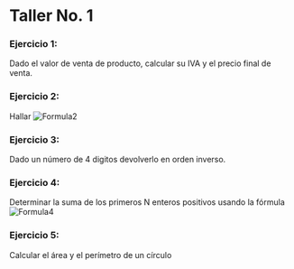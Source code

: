 # Taller No. 1

### Ejercicio 1:

Dado el valor de venta de producto, calcular su IVA y el precio final de venta.

### Ejercicio 2:

Hallar ![Formula2](<https://render.githubusercontent.com/render/math?math=\sqrt[x]{n}>) 

### Ejercicio 3:

Dado un número de 4 digitos devolverlo en orden inverso.

### Ejercicio 4:

Determinar la suma de los primeros N enteros positivos usando la fórmula ![Formula4](<https://render.githubusercontent.com/render/math?math=s%20=%20\frac{N(N+1)}{2}>)

### Ejercicio 5:

Calcular el área y el perímetro de un círculo